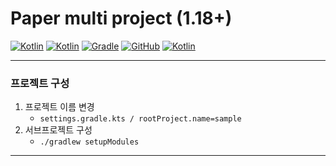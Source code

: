# Paper multi project (1.18+)

[![Kotlin](https://img.shields.io/badge/java-17-ED8B00.svg?logo=java)](https://www.azul.com/)
[![Kotlin](https://img.shields.io/badge/kotlin-1.6.10-585DEF.svg?logo=kotlin)](http://kotlinlang.org)
[![Gradle](https://img.shields.io/badge/gradle-7.3.3-02303A.svg?logo=gradle)](https://gradle.org)
[![GitHub](https://img.shields.io/github/license/monun/paper-sample-lib-nms)](https://www.gnu.org/licenses/gpl-3.0.html)
[![Kotlin](https://img.shields.io/badge/youtube-각별-red.svg?logo=youtube)](https://www.youtube.com/channel/UCDrAR1OWC2MD4s0JLetN0MA)

---

### 프로젝트 구성

1. 프로젝트 이름 변경
    * `settings.gradle.kts / rootProject.name=sample`
2. 서브프로젝트 구성
    * `./gradlew setupModules`

---
